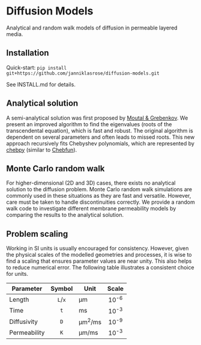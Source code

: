 # Diffusion Models

Analytical and random walk models of diffusion in permeable layered media.

## Installation

Quick-start: `pip install git+https://github.com/janniklasrose/diffusion-models.git`

See INSTALL.md for details.

## Analytical solution

A semi-analytical solution was first proposed by [Moutal & Grebenkov](https://doi.org/10.1007/s10915-019-01055-5).
We present an improved algorithm to find the eigenvalues (roots of the transcendental equation), which is fast and robust.
The original algorithm is dependent on several parameters and often leads to missed roots.
This new approach recursively fits Chebyshev polynomials, which are represented by [chebpy](https://github.com/chebpy/chebpy) (similar to [Chebfun](http://chebfun.org)).

## Monte Carlo random walk

For higher-dimensional (2D and 3D) cases, there exists no analytical solution to the diffusion problem.
Monte Carlo random walk simulations are commonly used in these situations as they are fast and versatile.
However, care must be taken to handle discontinuities correctly.
We provide a random walk code to investigate different membrane permeability models by comparing the results to the analytical solution.

## Problem scaling

Working in SI units is usually encouraged for consistency.
However, given the physical scales of the modelled geometries and processes, it is wise to find a scaling that ensures parameter values are near unity.
This also helps to reduce numerical error.
The following table illustrates a consistent choice for units.

|   Parameter  |  Symbol |        Unit       |      Scale      |
| ------------ |:-------:| ----------------- |:---------------:|
| Length       | `L`/`x` | µm                | 10<sup>-6</sup> |
| Time         |   `t`   | ms                | 10<sup>-3</sup> |
| Diffusivity  |   `D`   | µm<sup>2</sup>/ms | 10<sup>-9</sup> |
| Permeability |   `K`   | µm/ms             | 10<sup>-3</sup> |
